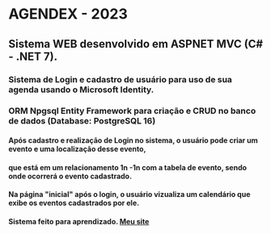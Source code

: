 # AGENDEX - 2023
## Sistema WEB desenvolvido em ASPNET MVC (C# - .NET 7).
### Sistema de Login e cadastro de usuário para uso de sua agenda usando o Microsoft Identity.
### ORM Npgsql Entity Framework para criação e CRUD no banco de dados (Database: PostgreSQL 16)

#### Após cadastro e realização de Login no sistema, o usuário pode criar um evento e uma localização desse evento,
#### que está em um relacionamento 1n -1n com a tabela de evento, sendo onde ocorrerá o evento cadastrado.
#### Na página "inicial" após o login, o usuário vizualiza um calendário que exibe os eventos cadastrados por ele.

#### Sistema feito para aprendizado. [Meu site](https://www.rvwtech.com.br)